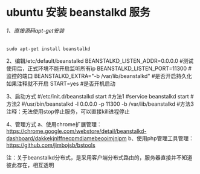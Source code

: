 # ubuntu 安装 beanstalkd 服务


###### 1、直接源码apt-get安装
```
sudo apt-get install beanstalkd
```

2、编辑/etc/default/beanstalkd
BEANSTALKD_LISTEN_ADDR=0.0.0.0 #测试使用后，正式环境不能开启监听所有ip
BEANSTALKD_LISTEN_PORT=11300   #监控的端口
BEANSTALKD_EXTRA="-b /var/lib/beanstalkd" #是否开启持久化 如果注释就不开启
START=yes   #是否开机启动

3、启动方式
#/etc/init.d/beanstalkd start   #方法1
#service beanstalkd start       #方法2
#/usr/bin/beanstalkd -l 0.0.0.0 -p 11300 -b /var/lib/beanstalkd     #方法3
注释：无法使用stop停止服务，可以直接kill进程停止

4、管理方式
a、使用chrome扩展管理：https://chrome.google.com/webstore/detail/beanstalkd-dashboard/dakkekjnlffnecpmdiamebeooimjnipm
b、使用php管理工具管理：https://github.com/jimbojsb/bstools


注：关于beanstalkd分布式，是采用客户端分布式路由的，服务器直接并不知道彼此存在，相互透明